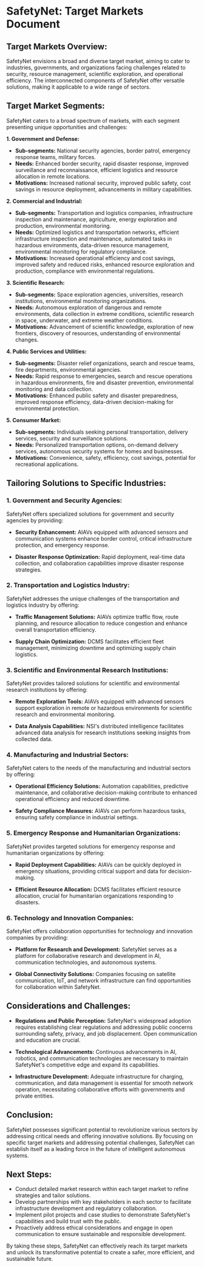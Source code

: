 # SafetyNet: Target Markets Document

## Target Markets Overview:

SafetyNet envisions a broad and diverse target market, aiming to cater to industries, governments, and organizations facing challenges related to security, resource management, scientific exploration, and operational efficiency. The interconnected components of SafetyNet offer versatile solutions, making it applicable to a wide range of sectors.

## **Target Market Segments:**

SafetyNet caters to a broad spectrum of markets, with each segment presenting unique opportunities and challenges:

**1. Government and Defense:**

-   **Sub-segments:**  National security agencies, border patrol, emergency response teams, military forces.
-   **Needs:**  Enhanced border security, rapid disaster response, improved surveillance and reconnaissance, efficient logistics and resource allocation in remote locations.
-   **Motivations:**  Increased national security, improved public safety, cost savings in resource deployment, advancements in military capabilities.

**2. Commercial and Industrial:**

-   **Sub-segments:**  Transportation and logistics companies, infrastructure inspection and maintenance, agriculture, energy exploration and production, environmental monitoring.
-   **Needs:**  Optimized logistics and transportation networks, efficient infrastructure inspection and maintenance, automated tasks in hazardous environments, data-driven resource management, environmental monitoring for regulatory compliance.
-   **Motivations:**  Increased operational efficiency and cost savings, improved safety and reduced risks, enhanced resource exploration and production, compliance with environmental regulations.

**3. Scientific Research:**

-   **Sub-segments:**  Space exploration agencies, universities, research institutions, environmental monitoring organizations.
-   **Needs:**  Autonomous exploration of dangerous and remote environments, data collection in extreme conditions, scientific research in space, underwater, and extreme weather conditions.
-   **Motivations:**  Advancement of scientific knowledge, exploration of new frontiers, discovery of resources, understanding of environmental changes.

**4. Public Services and Utilities:**

-   **Sub-segments:**  Disaster relief organizations, search and rescue teams, fire departments, environmental agencies.
-   **Needs:**  Rapid response to emergencies, search and rescue operations in hazardous environments, fire and disaster prevention, environmental monitoring and data collection.
-   **Motivations:**  Enhanced public safety and disaster preparedness, improved response efficiency, data-driven decision-making for environmental protection.

**5. Consumer Market:**

-   **Sub-segments:**  Individuals seeking personal transportation, delivery services, security and surveillance solutions.
-   **Needs:**  Personalized transportation options, on-demand delivery services, autonomous security systems for homes and businesses.
-   **Motivations:**  Convenience, safety, efficiency, cost savings, potential for recreational applications.

## Tailoring Solutions to Specific Industries:

### 1. Government and Security Agencies:

SafetyNet offers specialized solutions for government and security agencies by providing:

- **Security Enhancement:** AIAVs equipped with advanced sensors and communication systems enhance border control, critical infrastructure protection, and emergency response.

- **Disaster Response Optimization:** Rapid deployment, real-time data collection, and collaboration capabilities improve disaster response strategies.

### 2. Transportation and Logistics Industry:

SafetyNet addresses the unique challenges of the transportation and logistics industry by offering:

- **Traffic Management Solutions:** AIAVs optimize traffic flow, route planning, and resource allocation to reduce congestion and enhance overall transportation efficiency.

- **Supply Chain Optimization:** DCMS facilitates efficient fleet management, minimizing downtime and optimizing supply chain logistics.

### 3. Scientific and Environmental Research Institutions:

SafetyNet provides tailored solutions for scientific and environmental research institutions by offering:

- **Remote Exploration Tools:** AIAVs equipped with advanced sensors support exploration in remote or hazardous environments for scientific research and environmental monitoring.

- **Data Analysis Capabilities:** NSI's distributed intelligence facilitates advanced data analysis for research institutions seeking insights from collected data.

### 4. Manufacturing and Industrial Sectors:

SafetyNet caters to the needs of the manufacturing and industrial sectors by offering:

- **Operational Efficiency Solutions:** Automation capabilities, predictive maintenance, and collaborative decision-making contribute to enhanced operational efficiency and reduced downtime.

- **Safety Compliance Measures:** AIAVs can perform hazardous tasks, ensuring safety compliance in industrial settings.

### 5. Emergency Response and Humanitarian Organizations:

SafetyNet provides targeted solutions for emergency response and humanitarian organizations by offering:

- **Rapid Deployment Capabilities:** AIAVs can be quickly deployed in emergency situations, providing critical support and data for decision-making.

- **Efficient Resource Allocation:** DCMS facilitates efficient resource allocation, crucial for humanitarian organizations responding to disasters.

### 6. Technology and Innovation Companies:

SafetyNet offers collaboration opportunities for technology and innovation companies by providing:

- **Platform for Research and Development:** SafetyNet serves as a platform for collaborative research and development in AI, communication technologies, and autonomous systems.

- **Global Connectivity Solutions:** Companies focusing on satellite communication, IoT, and network infrastructure can find opportunities for collaboration within SafetyNet.

## **Considerations and Challenges:**

-   **Regulations and Public Perception:**  SafetyNet's widespread adoption requires establishing clear regulations and addressing public concerns surrounding safety, privacy, and job displacement. Open communication and education are crucial.

-   **Technological Advancements:**  Continuous advancements in AI, robotics, and communication technologies are necessary to maintain SafetyNet's competitive edge and expand its capabilities.

-   **Infrastructure Development:**  Adequate infrastructure for charging, communication, and data management is essential for smooth network operation, necessitating collaborative efforts with governments and private entities.

## **Conclusion:**

SafetyNet possesses significant potential to revolutionize various sectors by addressing critical needs and offering innovative solutions. By focusing on specific target markets and addressing potential challenges, SafetyNet can establish itself as a leading force in the future of intelligent autonomous systems.

## **Next Steps:**

-   Conduct detailed market research within each target market to refine strategies and tailor solutions.
-   Develop partnerships with key stakeholders in each sector to facilitate infrastructure development and regulatory collaboration.
-   Implement pilot projects and case studies to demonstrate SafetyNet's capabilities and build trust with the public.
-   Proactively address ethical considerations and engage in open communication to ensure sustainable and responsible development.

By taking these steps, SafetyNet can effectively reach its target markets and unlock its transformative potential to create a safer, more efficient, and sustainable future.